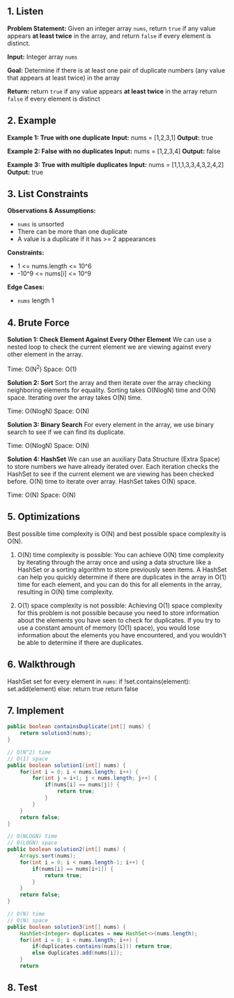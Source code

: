 ## 1. Listen

**Problem Statement:**
Given an integer array `nums`, return `true` if any value appears **at least twice** in the array, and return `false` if every element is distinct.

**Input:**
Integer array `nums`

**Goal:**
Determine if there is at least one pair of duplicate numbers (any value that appears at least twice) in the array

**Return:**
return `true` if any value appears **at least twice** in the array
return `false` if every element is distinct
## 2. Example

**Example 1: True with one duplicate**
**Input:** nums = [1,2,3,1]
**Output:** true

**Example 2: False with no duplicates**
**Input:** nums = [1,2,3,4]
**Output:** false

**Example 3: True with multiple duplicates**
**Input:** nums = [1,1,1,3,3,4,3,2,4,2]
**Output:** true
## 3. List Constraints

**Observations & Assumptions:**
- `nums` is unsorted
- There can be more than one duplicate
- A value is a duplicate if it has >= 2 appearances

**Constraints:**
- 1 <= nums.length <= 10^6
- -10^9 <= nums[i] <= 10^9

**Edge Cases:**
- `nums` length 1
## 4. Brute Force

**Solution 1: Check Element Against Every Other Element**
We can use a nested loop to check the current element we are viewing against every other element in the array.

Time: O(N<sup>2</sup>)
Space: O(1)

**Solution 2: Sort**
Sort the array and then iterate over the array checking neighboring elements for equality.
Sorting takes O(NlogN) time and O(N) space. Iterating over the array takes O(N) time.

Time: O(NlogN)
Space: O(N)

**Solution 3: Binary Search**
For every element in the array, we use binary search to see if we can find its duplicate.

Time: O(NlogN)
Space: O(N)

**Solution 4: HashSet**
We can use an auxiliary Data Structure (Extra Space) to store numbers we have already iterated over.
Each iteration checks the HashSet to see if the current element we are viewing has been checked before.
O(N) time to iterate over array. HashSet takes O(N) space.

Time: O(N)
Space: O(N)
## 5. Optimizations

Best possible time complexity is O(N) and best possible space complexity is O(N).

1. O(N) time complexity is possible: 
    You can achieve O(N) time complexity by iterating through the array once and using a data structure like a HashSet or a sorting algorithm to store previously seen items. 
    A HashSet can help you quickly determine if there are duplicates in the array in O(1) time for each element, and you can do this for all elements in the array, resulting in O(N) time complexity. 
    
2. O(1) space complexity is not possible: 
    Achieving O(1) space complexity for this problem is not possible because you need to store information about the elements you have seen to check for duplicates. 
    If you try to use a constant amount of memory (O(1) space), you would lose information about the elements you have encountered, and you wouldn't be able to determine if there are duplicates.

## 6. Walkthrough

HashSet set
for every element in `nums`:
	if !set.contains(element):
		set.add(element)
	else:
		return true
return false
## 7. Implement

```Java
public boolean containsDuplicate(int[] nums) {
	return solution3(nums);
}

// O(N^2) time
// O(1) space
public boolean solution1(int[] nums) {
	for(int i = 0; i < nums.length; i++) {
		for(int j = i+1; j < nums.length; j++) {
			if(nums[i] == nums[j]) {
				return true;
			}
		}
	}
	return false;
}

// O(NLOGN) time
// O(LOGN) space
public boolean solution2(int[] nums) {
	Arrays.sort(nums);
	for(int i = 0; i < nums.length-1; i++) {
		if(nums[i] == nums[i+1]) {
			return true;
		}
	}
	return false;
}

// O(N) time
// O(N) space
public boolean solution3(int[] nums) {
	HashSet<Integer> duplicates = new HashSet<>(nums.length);
	for(int i = 0; i < nums.length; i++) {
		if(duplicates.contains(nums[i])) return true;
		else duplicates.add(nums[i]);
	}
	return

```
## 8. Test
